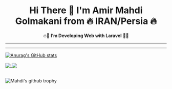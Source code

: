 <h1 align="center"> Hi There 👋 I'm Amir Mahdi Golmakani from 🔥 IRAN/Persia 🔥</h1>

<p align="center">
🔥🚀 <b>I’m Developing Web with Laravel</b> 🚀🔥
</p>

---

---

[![Anurag's GitHub stats](https://github-readme-stats.vercel.app/api?username=gooli6011)](https://github.com/anuraghazra/github-readme-stats)

<a href="https://github.com/ghost1372">
  <img align="center" src="https://github-readme-stats.vercel.app/api?username=ghost1372&show_icons=true&count_private=true&include_all_commits=true" />
</a>
<a href="https://github.com/ghost1372">
  <img align="center" src="https://github-readme-stats.vercel.app/api/top-langs/?username=ghost1372&layout=compact&langs_count=12&hide=html,css" />
</a>
<br>
<br>

![Mahdi's github trophy](https://github-profile-trophy.vercel.app/?username=ghost1372&row=1)
